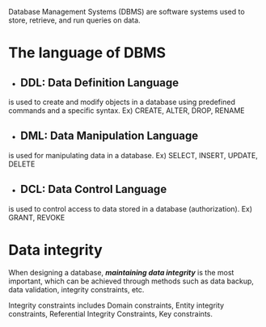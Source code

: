 Database Management Systems (DBMS) are software systems used to store, retrieve, and run queries on data.

# The language of DBMS
* ## DDL: Data Definition Language
is used to create and modify objects in a database using predefined commands and a specific syntax.
Ex) CREATE, ALTER, DROP, RENAME

* ## DML: Data Manipulation Language 
is used for manipulating data in a database.
Ex) SELECT, INSERT, UPDATE, DELETE

* ## DCL: Data Control Language
is used to control access to data stored in a database (authorization).
Ex) GRANT, REVOKE

# Data integrity
When designing a database, ***maintaining data integrity*** is the most important, which can be achieved through methods such as data backup, data validation, integrity constraints, etc.<br>

Integrity constraints includes Domain constraints, Entity integrity constraints, Referential Integrity Constraints, Key constraints.
